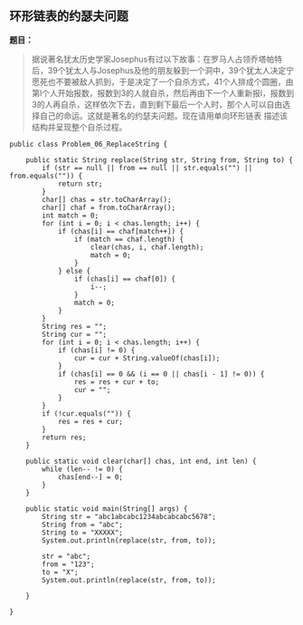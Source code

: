 ## 环形链表的约瑟夫问题
**题目：**
>据说著名犹太历史学家Josephus有过以下故事：在罗马人占领乔塔帕特后，39个犹太人与Josephus及他的朋友躲到一个洞中，39个犹太人决定宁愿死也不要被敌人抓到，于是决定了一个自杀方式，41个人排成个圆圈，由第l个人开始报数，报数到3的人就自杀，然后再由下一个人重新报l，报数到3的人再自杀，这样依次下去，直到剩下最后一个人时，那个人可以自由选择自己的命运。这就是著名的约瑟夫问题。现在请用单向环形链表 描述该结构并呈现整个自杀过程。



```
public class Problem_06_ReplaceString {

	public static String replace(String str, String from, String to) {
		if (str == null || from == null || str.equals("") || from.equals("")) {
			return str;
		}
		char[] chas = str.toCharArray();
		char[] chaf = from.toCharArray();
		int match = 0;
		for (int i = 0; i < chas.length; i++) {
			if (chas[i] == chaf[match++]) {
				if (match == chaf.length) {
					clear(chas, i, chaf.length);
					match = 0;
				}
			} else {
				if (chas[i] == chaf[0]) {
					i--;
				}
				match = 0;
			}
		}
		String res = "";
		String cur = "";
		for (int i = 0; i < chas.length; i++) {
			if (chas[i] != 0) {
				cur = cur + String.valueOf(chas[i]);
			}
			if (chas[i] == 0 && (i == 0 || chas[i - 1] != 0)) {
				res = res + cur + to;
				cur = "";
			}
		}
		if (!cur.equals("")) {
			res = res + cur;
		}
		return res;
	}

	public static void clear(char[] chas, int end, int len) {
		while (len-- != 0) {
			chas[end--] = 0;
		}
	}

	public static void main(String[] args) {
		String str = "abc1abcabc1234abcabcabc5678";
		String from = "abc";
		String to = "XXXXX";
		System.out.println(replace(str, from, to));

		str = "abc";
		from = "123";
		to = "X";
		System.out.println(replace(str, from, to));

	}

}
```